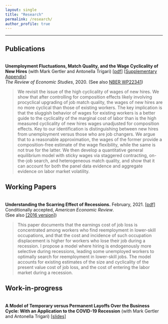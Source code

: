 ```yaml
---
layout: single
title: "Research"
permalink: /research/
author_profile: true
---
```

---
## Publications
<br/>**Unemployment Fluctuations, Match Quality, and the Wage Cyclicality of New Hires** (with Mark Gertler and Antonella Trigari) [[pdf](https://christopher-huckfeldt.github.io/files/GHT2019.pdf)] [[Supplementary Appendix](https://christopher-huckfeldt.github.io/files/GHT2019App.pdf)]<br/>
_The Review of Economic Studies_, 2020. (See also [NBER WP22341](https://www.nber.org/papers/w22341))
> We revisit the issue of the high cyclicality of wages of new hires.  We show that after controlling for composition effects likely involving procyclical upgrading of job match quality, the wages of new hires are no more cyclical than those of existing workers. The key implication is that the sluggish behavior of wages for existing workers is a better guide to the cyclicality of the marginal cost of labor than is the high measured cyclicality of new hires wages unadjusted for composition effects. Key to our identification is distinguishing between new hires from unemployment versus those who are job changers. We argue that to a reasonable approximation, the wages of the former provide a composition-free estimate of the wage flexibility, while the same is not true for the latter. We then develop a quantitative general equilibrium model with sticky wages via staggered contracting, on-the-job search, and heterogeneous match quality, and show that it can account for both the panel data evidence and aggregate evidence on labor market volatility.



## Working Papers

<br/>**Understanding the Scarring Effect of Recessions.** February, 2021. [[pdf]](https://christopher-huckfeldt.github.io/files/UTSEOR.pdf) <br/>
Conditionally accepted, _American Economic Review_.     
(See also [[2016 version]](https://christopher-huckfeldt.github.io/files/UTSEOR2016.pdf))
> This paper documents that the earnings cost of job loss is concentrated among workers who find reemployment in lower-skill occupations, and that the cost and incidence of such occupation displacement is higher for workers who lose their job during a recession. I propose a model where hiring is endogenously more selective during recessions, leading some unemployed workers to optimally search for reemployment in lower-skill jobs. The model accounts for existing estimates of the size and cyclicality of the present value cost of job loss, and the cost of entering the labor market during a recession.

## Work-in-progress

<br/>**A Model of Temporary versus Permanent Layoffs Over the Business Cycle:
With an Application to the COVID-19 Recession** (with Mark Gertler and Antonella Trigari) [[slides]](https://christopher-huckfeldt.github.io/files/GHT2-slides.pdf)<br/>
